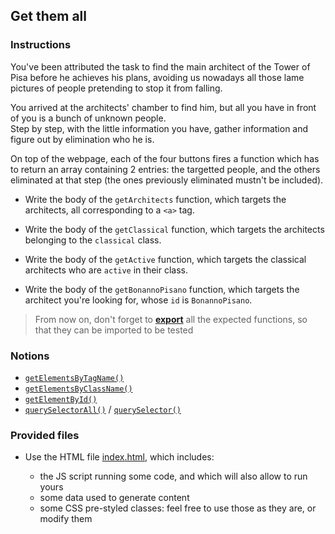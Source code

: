 ## Get them all

### Instructions

You've been attributed the task to find the main architect of the Tower of Pisa before he achieves his plans, avoiding us nowadays all those lame pictures of people pretending to stop it from falling.

You arrived at the architects' chamber to find him, but all you have in front of you is a bunch of unknown people.\
Step by step, with the little information you have, gather information and figure out by elimination who he is.

On top of the webpage, each of the four buttons fires a function which has to return an array containing 2 entries: the targetted people, and the others eliminated at that step (the ones previously eliminated mustn't be included).

- Write the body of the `getArchitects` function, which targets the architects, all corresponding to a `<a>` tag.

- Write the body of the `getClassical` function, which targets the architects belonging to the `classical` class.

- Write the body of the `getActive` function, which targets the classical architects who are `active` in their class.

- Write the body of the `getBonannoPisano` function, which targets the architect you're looking for, whose `id` is `BonannoPisano`.

> From now on, don't forget to [**export**](https://developer.mozilla.org/en-US/docs/Web/JavaScript/Reference/Statements/export) all the expected functions, so that they can be imported to be tested

### Notions

- [`getElementsByTagName()`](https://developer.mozilla.org/en-US/docs/Web/API/Document/getElementsByTagName)
- [`getElementsByClassName()`](https://developer.mozilla.org/en-US/docs/Web/API/Document/getElementsByClassName)
- [`getElementById()`](https://developer.mozilla.org/en-US/docs/Web/API/Document/getElementById)
- [`querySelectorAll()`](https://developer.mozilla.org/en-US/docs/Web/API/Document/querySelectorAll) / [`querySelector()`](https://developer.mozilla.org/en-US/docs/Web/API/Document/querySelector)

### Provided files

- Use the HTML file [index.html](/public/subjects/get-them-all/index.html), which includes:

  - the JS script running some code, and which will also allow to run yours
  - some data used to generate content
  - some CSS pre-styled classes: feel free to use those as they are, or modify them

